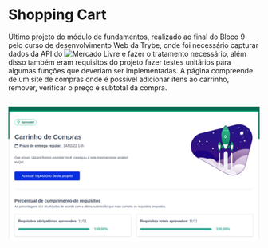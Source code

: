 # Shopping Cart

Último projeto do módulo de fundamentos, realizado ao final do Bloco 9 pelo curso de desenvolvimento Web da Trybe, onde foi necessário capturar dados da API do ![Mercado Livre](https://www.mercadolivre.com.br/) e fazer o tratamento necessário, além disso também eram requisitos do projeto fazer testes unitários para algumas funções que deveriam ser implementadas.
A página compreende de um site de compras onde é possível adicionar itens ao carrinho, remover, verificar o preço e subtotal da compra.

##

![](https://github.com/lazaroor/shopping-cart/blob/main/Aprova%C3%A7%C3%A3o%20Shopping%20Cart.png?raw=true)
